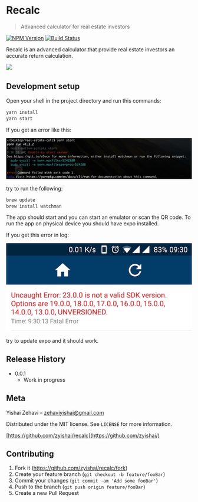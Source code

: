 # Recalc
> Advanced calculator for real estate investors

[![NPM Version][npm-image]][npm-url]
[![Build Status][circle-image]][circle-url]

Recalc is an advanced calculator that provide real estate investors an accurate return calculation.

![](http://via.placeholder.com/550x350?text=Placeholder%20Image)

## Development setup

Open your shell in the project directory and run this commands:

```sh
yarn install
yarn start
```

If you get an error like this:

![](./pics/yarn_start_error.jpg)

try to run the following:

```sh
brew update
brew install watchman
```

The app should start and you can start an emulator or scan the QR code. To run the app on physical device you should have expo installed.  
  
If you get this error in log:

![](./pics/expo_error.jpg)

try to update expo and it should work.

## Release History

* 0.0.1
    * Work in progress

## Meta

Yishai Zehavi – zehaviyishai@gmail.com

Distributed under the MIT license. See ``LICENSE`` for more information.

[https://github.com/zyishai/recalc](https://github.com/zyishai/)

## Contributing

1. Fork it (<https://github.com/zyishai/recalc/fork>)
2. Create your feature branch (`git checkout -b feature/fooBar`)
3. Commit your changes (`git commit -am 'Add some fooBar'`)
4. Push to the branch (`git push origin feature/fooBar`)
5. Create a new Pull Request

<!-- Markdown link & img dfn's -->
[npm-image]: https://img.shields.io/badge/npm-5.5.1-orange.svg
[npm-url]: https://nodejs.org/
[circle-image]: https://circleci.com/gh/zyishai/real-estate-calc.svg?style=shield&circle-token=0d0b929adc6ab61816933a440e26eb3d0a42b6fc
[circle-url]: https://circleci.com/gh/zyishai/real-estate-calc